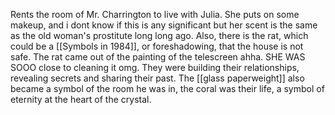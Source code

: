 Rents the room of Mr. Charrington to live with Julia. She puts on some makeup, and i dont know if this is any significant but her scent is the same as the old woman's prostitute long long ago.
Also, there is the rat, which could be a [[Symbols in 1984]], or foreshadowing, that the house is not safe. The rat came out of the painting of the telescreen ahha. SHE WAS SOOO close to cleaning it omg.
They were building their relationships, revealing secrets and sharing their past. The [[glass paperweight]] also became a symbol of the room he was in, the coral was their life, a symbol of eternity at the heart of the crystal.